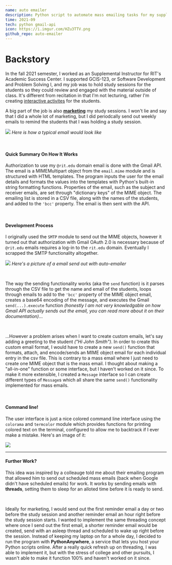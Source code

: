 ```yaml
---
name: auto emailer
description: Python script to automate mass emailing tasks for my supplemental instructor job
time: 2021-09
tech: python gmail-api
icon: https://i.imgur.com/HZu3TTV.png
github_repo: auto-emailer
---
```


# **Backstory**

In the fall 2021 semester, I worked as an Supplemental Instructor for RIT's Academic Success Center. I supported GCIS-123, or Software Development and Problem Solving I, and my job was to hold study sessions for the students so they could review and engaged with the material outside of class. It's different from recitation in that I'm not lecturing, rather I'm creating [interactive activites](https://github.com/brainuser5705/gcis-123-si-sessions) for the students. 


A big part of the job is also **<u>marketing</u>** my study sessions. I won't lie and say that I did a whole lot of marketing, but I did periodcally send out weekly emails to remind the students that I was holding a study session. 

![](https://i.imgur.com/RnwHYID.png)
*Here is how a typical email would look like*

<br>

#### **Quick Summary On How It Works**

Authorization to use my <code>@rit.edu</code> domain email is done with the Gmail API. The email is a MIMEMultipart object from the <code>email.mime</code> module and is structured with HTML templates. The program inputs the user for the email details and formats the values into the templates with Python's built-in string formatting functions. Properties of the email, such as the subject and receiver emails, are set through "dictionary keys" of the MIME object. The emailing list is stored in a CSV file, along with the names of the students, and added to the <code>'bcc'</code> property. The email is then sent with the API.

<br>

#### **Development Process**

I originally used the <code>SMTP</code> module to send out the MIME objects, however it turned out that authorization with Gmail OAuth 2.0 is necessary because of <code>@rit.edu</code> emails requires a log-in to the <code>rit.edu</code> domain. Eventually I scrapped the SMTP functionality altogether.

![](https://i.imgur.com/AnplDo8.png)
*Here's a picture of a email send out with auto-emailer*

<br>

The way the sending functionality works (aka the <code>send</code> function) is it parses through the CSV file to get the name and email of the students, loops through emails to add to the <code>'bcc'</code> property of the MIME object email, creates a base64 encoding of the message, and executes the Gmail `send(...).execute` function *(honestly I am not very knowledgable on how Gmail API actually sends out the email, you can read more about it on their documentation)*...

<br>

...However a problem arises when I want to create custom emails, let's say adding a greeting to the student *("Hi John Smith")*. In order to create this custom email format, I would have to create a new `send()` function that formats, attach, and encode/sends an MIME object email for each individual entry in the csv file. This is contrary to a mass email where I just need to create one MIME object that is the mass email. I thought about making a "all-in-one" function or some interface, but I haven't worked on it since. To make it more extensible, I created a `Message` interface so I can create different types of `Message`s which all share the same `send()` functionality implemented for mass emails.  

<br>

#### Command line!

The user interface is just a nice colored command line interface using the `colorama` and `termcolor` module which provides functions for printing colored text on the terminal, configured to allow me to backtrack if I ever make a mistake. Here's an image of it:

![](https://i.imgur.com/HZu3TTV.png)

---

#### **Further Work?**

This idea was inspired by a colleauge told me about their emailing program that allowed him to send out scheduled mass emails (back when Google didn't have scheduled emails) for work. It works by sending emails with **threads**, setting them to sleep for an alloted time before it is ready to send.

<br>

Ideally for marketing, I would send out the first reminder email a day or two before the study session and another reminder email an hour right before the study session starts. I wanted to implement the same threading concept where once I send out the first email, a shorter reminder email would be created, send with an asleep thread and scheduled to wake up right before the session. Instead of keeping my laptop on for a whole day, I decided to run the program with **PythonAnywhere**, a service that lets you host your Python scripts online. After a really quick refresh up on threading, I was able to implement it, but with the stress of college and other pursuits, I wasn't able to make it function 100% and haven't worked on it since. 